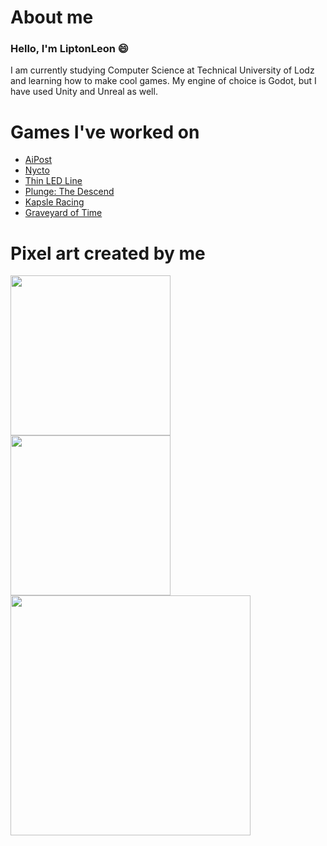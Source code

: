 # About me #
### Hello, I'm LiptonLeon 😄

I am currently studying Computer Science at Technical University of Lodz and learning how to make cool games. My engine of choice is Godot, but I have used Unity and Unreal as well.

# Games I've worked on #
- [AiPost](https://tollto.itch.io/aipost)
- [Nycto](https://liptonleon.itch.io/nycto)
- [Thin LED Line](https://dizzyjellyfishstudios.itch.io/thin-led-line)
- [Plunge: The Descend](https://liptonleon.itch.io/plunge-the-descent)
- [Kapsle Racing](https://liptonleon.itch.io/kapsle-racing)
- [Graveyard of Time](https://liptonleon.itch.io/graveyard-of-time)


# Pixel art created by me #

<div style="display: inline-block;">
<img src="https://user-images.githubusercontent.com/93220207/165401639-f0410edf-a2f3-479a-9af4-bd94f74a2667.gif" width="256"/>
<img src="https://user-images.githubusercontent.com/93220207/166160026-a15a8b5d-7d00-4099-b127-0439b9b91424.gif" width="256"/>
<img src="https://user-images.githubusercontent.com/93220207/181017774-e2e78d1e-322b-4ef5-978f-c8129d6a8bde.gif" width="384"/>
</div>
